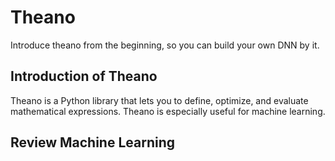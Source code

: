 # Theano
Introduce theano from the beginning, so you can build your own DNN by it.
## Introduction of Theano
Theano is a Python library that lets you to define, optimize, and evaluate mathematical expressions.
Theano is especially useful for machine learning.
## Review Machine Learning

